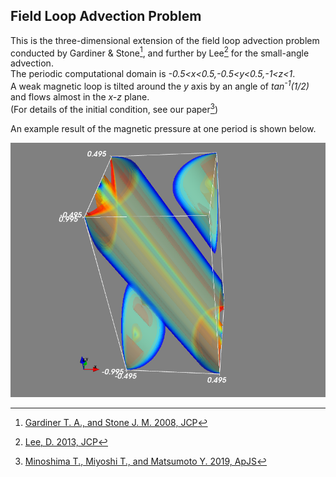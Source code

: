 ## Field Loop Advection Problem

This is the three-dimensional extension of the field loop advection problem conducted by Gardiner & Stone[^1], and further by Lee[^2] for the small-angle advection.<br>
The periodic computational domain is *-0.5<x<0.5,-0.5<y<0.5,-1<z<1*.<br>
A weak magnetic loop is tilted around the *y* axis by an angle of *tan<sup>-1</sup>(1/2)* and flows almost in the *x-z* plane.<br>
(For details of the initial condition, see our paper[^3])

An example result of the magnetic pressure at one period is shown below.<br>

![loop3d](../../imgs/loop/snapshot.png)

[^1]: [Gardiner T. A., and Stone J. M. 2008, JCP](https://www.sciencedirect.com/science/article/pii/S0021999107005669?via%3Dihub) 
[^2]: [Lee, D. 2013, JCP](https://www.sciencedirect.com/science/article/pii/S0021999113001836?via%3Dihub)
[^3]: [Minoshima T., Miyoshi T., and Matsumoto Y. 2019, ApJS](https://iopscience.iop.org/article/10.3847/1538-4365/ab1a36/meta)
